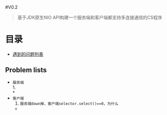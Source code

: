 #V0.2
>基于JDK原生NIO API构建一个服务端和客户端都支持多连接通信的CS程序

目录
===========
* [遇到的问题列表](#problem-lists) 


Problem lists
-----------
* `服务端`  
	1.  
	*   
* `客户端`  
	1. `服务端down掉，客户端selector.select()==0，为什么`       
	*  

